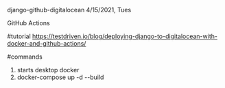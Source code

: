 django-github-digitalocean
4/15/2021, Tues

GitHub Actions

#tutorial
https://testdriven.io/blog/deploying-django-to-digitalocean-with-docker-and-github-actions/

#commands
1. starts desktop docker
2. docker-compose up -d --build
